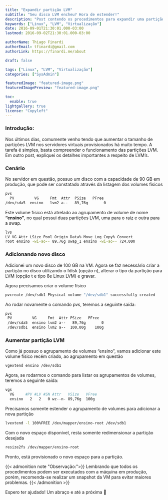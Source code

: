 ```yaml
---
title: "Expandir partição LVM"
subtitle: "Seu disco LVM encheu? Hora de estender!"
description: "Post contendo os procedimentos para expandir uma partição LVM no Linux."
keywords: ["Linux", "LVM", "Virtualização"]
date: 2016-09-01T21:30:01.000-03:00
lastmod: 2016-09-02T21:30:01.000-03:00

authorName: Thiago Finardi
authorEmail: tfinardi@gmail.com
authorLink: https://finardi.me/about

draft: false

tags: ["Linux", "LVM", "Virtualização"]
categories: ["SysAdmin"]

featuredImage: "featured-image.png"
featuredImagePreview: "featured-image.png"

toc:
  enable: true
lightgallery: true
license: "Copyleft"
---
```


### Introdução:

Nos últimos dias, comumente venho tendo que aumentar o tamanho de partições LVM nos servidores virtuais provisionados há muito tempo. A tarefa é simples, basta compreender o funcionamento das partições LVM. Em outro post, expliquei os detalhes importantes a respeito de LVM’s.

### Cenário
No servidor em questão, possuo um disco com a capacidade de 90 GB em produção, que pode ser constatado através da listagem dos volumes físicos

```bash
pvs
  PV         VG     Fmt  Attr  PSize   PFree
/dev/sda5  ensino   lvm2 a--   89,76g       0
```

Este volume físico está atrelado ao agrupamento de volume de nome **“ensino”**, no qual possui duas partições LVM, uma para o raiz e outra para a swap.

```bash
lvs 
LV VG Attr LSize Pool Origin Data% Move Log Copy% Convert 
root ensino -wi-ao-- 89,76g swap_1 ensino -wi-ao-- 724,00m
```

### Adicionando novo disco

Adicionei um novo disco de 100 GB na VM. Agora se faz necessário criar a partição no disco utilizando o fdisk (opção n), alterar o tipo da partição para LVM (opção t e tipo 8e Linux LVM) e gravar.

Agora precisamos criar o volume físico

```bash
pvcreate /dev/sdb1 Physical volume "/dev/sdb1" successfully created
```

Ao rodar novamente o comando pvs, teremos a seguinte saída:

```bash
pvs
 PV         VG     Fmt  Attr PSize   PFree
 /dev/sda5  ensino lvm2 a--   89,76g       0
 /dev/sdb1  ensino lvm2 a--  100,00g    100g
```
### Aumentar partição LVM

Como já possuo o agrupamento de volumes “ensino”, vamos adicionar este volume físico recém criado, ao agrupamento em questão

```bash
vgextend ensino /dev/sdb1
```

Agora, se rodarmos o comando para listar os agrupamentos de volumes, teremos a seguinte saída:

```bash
vgs
  VG     #PV #LV #SN Attr   VSize   VFree
  ensino   2   2   0 wz--n- 89,76g  100g
```

Precisamos somente estender o agrupamento de volumes para adicionar a nova partição

```bash
lvextend -l 100%FREE /dev/mapper/ensino-root /dev/sdb1
```

Com o novo espaço disponível, resta somente redimensionar a partição desejada

```bash
resize2fs /dev/mapper/ensino-root
```

Pronto, está provisionado o novo espaço para a partição.

{{< admonition note "Observação:">}}
Lembrando que todos os procedimentos podem ser executados com a máquina em produção, porém, recomenda-se realizar um snapshot da VM para evitar maiores problemas.
{{< /admonition >}}

Espero ter ajudado! 
Um abraço e até a próxima 🖖